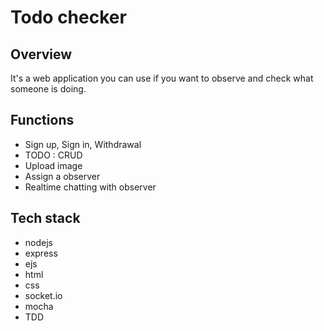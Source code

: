 # Todo checker

## Overview
It's a web application you can use if you want to observe and check what someone is doing.

## Functions
- Sign up, Sign in, Withdrawal
- TODO : CRUD
- Upload image
- Assign a observer
- Realtime chatting with observer

## Tech stack
- nodejs
- express
- ejs
- html
- css
- socket.io   
- mocha  
- TDD
